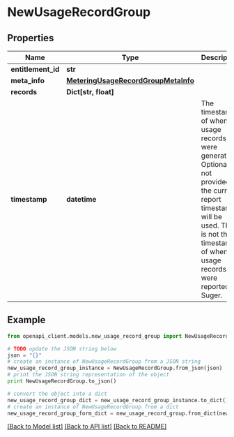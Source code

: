 # NewUsageRecordGroup


## Properties
Name | Type | Description | Notes
------------ | ------------- | ------------- | -------------
**entitlement_id** | **str** |  | 
**meta_info** | [**MeteringUsageRecordGroupMetaInfo**](MeteringUsageRecordGroupMetaInfo.md) |  | [optional] 
**records** | **Dict[str, float]** |  | 
**timestamp** | **datetime** | The timestamp of when the usage records were generated. Optional, if not provided, the current report timestamp will be used. This is not the timestamp of when the usage records were reported to Suger. | [optional] 

## Example

```python
from openapi_client.models.new_usage_record_group import NewUsageRecordGroup

# TODO update the JSON string below
json = "{}"
# create an instance of NewUsageRecordGroup from a JSON string
new_usage_record_group_instance = NewUsageRecordGroup.from_json(json)
# print the JSON string representation of the object
print NewUsageRecordGroup.to_json()

# convert the object into a dict
new_usage_record_group_dict = new_usage_record_group_instance.to_dict()
# create an instance of NewUsageRecordGroup from a dict
new_usage_record_group_form_dict = new_usage_record_group.from_dict(new_usage_record_group_dict)
```
[[Back to Model list]](../README.md#documentation-for-models) [[Back to API list]](../README.md#documentation-for-api-endpoints) [[Back to README]](../README.md)


